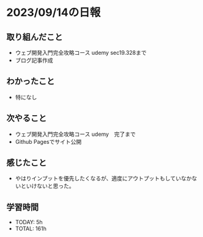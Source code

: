 # 2023/09/14の日報


## 取り組んだこと
- ウェブ開発入門完全攻略コース udemy sec19.328まで
- ブログ記事作成


## わかったこと
- 特になし


## 次やること
- ウェブ開発入門完全攻略コース udemy　完了まで
- Github Pagesでサイト公開

## 感じたこと
- やはりインプットを優先したくなるが、適度にアウトプットもしていなかないといけないと思った。

## 学習時間
- TODAY: 5h
- TOTAL: 161h
